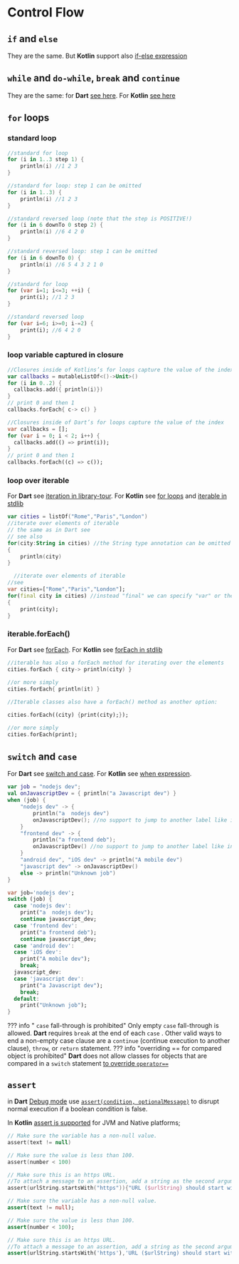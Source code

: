 # Control Flow

## ``if`` and ``else``
They are the same. But **Kotlin** support also [if-else expression](https://kotlinlang.org/docs/control-flow.html#if-expression)
## ``while`` and ``do-while``, ``break`` and ``continue``
They are the same: for **Dart** [see here](https://dart.dev/guides/language/language-tour#while-and-do-while). For **Kotlin** [see here](https://kotlinlang.org/docs/control-flow.html#while-loops)

## ``for`` loops
### standard loop

```kotlin title="Kotlin"
//standard for loop    
for (i in 1..3 step 1) {
    println(i) //1 2 3
}

//standard for loop: step 1 can be omitted
for (i in 1..3) {
    println(i) //1 2 3
}

//standard reversed loop (note that the step is POSITIVE!)
for (i in 6 downTo 0 step 2) {
    println(i) //6 4 2 0
}

//standard reversed loop: step 1 can be omitted
for (i in 6 downTo 0) {
    println(i) //6 5 4 3 2 1 0
}
```
```dart title="Dart"
//standard for loop    
for (var i=1; i<=3; ++i) {
    print(i); //1 2 3
}

//standard reversed loop
for (var i=6; i>=0; i-=2) {
    print(i); //6 4 2 0
}
```
### loop variable captured in closure
```kotlin title="Kotlin"
//Closures inside of Kotlins’s for loops capture the value of the index
var callbacks = mutableListOf<()->Unit>()
for (i in 0..2) {
  callbacks.add({ println(i)})
}
// print 0 and then 1
callbacks.forEach{ c-> c() }
```
```dart title="Dart"
//Closures inside of Dart’s for loops capture the value of the index
var callbacks = [];
for (var i = 0; i < 2; i++) {
  callbacks.add(() => print(i));
}
// print 0 and then 1
callbacks.forEach((c) => c()); 

```


### loop over iterable 
For **Dart** see [iteration in library-tour](https://dart.dev/guides/libraries/library-tour#iteration). For **Kotlin** see [for loops](https://kotlinlang.org/docs/control-flow.html#for-loops) and [iterable in stdlib](https://kotlinlang.org/api/latest/jvm/stdlib/kotlin.collections/-iterable/)

```kotlin title="Kotlin"
var cities = listOf("Rome","Paris","London")
//iterate over elements of iterable
// the same as in Dart see 
// see also 
for(city:String in cities) //the String type annotation can be omitted
{
    println(city)    
}
```
```dart title="Dart"
  //iterate over elements of iterable
//see 
var cities=["Rome","Paris","London"];
for(final city in cities) //instead "final" we can specify "var" or the explicit type (String)
{
    print(city);    
}

```

### iterable.forEach()
For **Dart** see [forEach](//https://api.dart.dev/stable/dart-core/Iterable/forEach.html). For **Kotlin** see [forEach in stdlib](https://kotlinlang.org/api/latest/jvm/stdlib/kotlin.collections/for-each.html)
```kotlin title="Kotlin"
//iterable has also a forEach method for iterating over the elements
cities.forEach { city-> println(city) }
  
//or more simply
cities.forEach{ println(it) }
```
```dart title="Dart"  
//Iterable classes also have a forEach() method as another option:

cities.forEach((city) {print(city);});

//or more simply
cities.forEach(print);
```  

## ``switch`` and ``case``
For **Dart** see [switch and case](https://dart.dev/guides/language/language-tour#switch-and-case). For **Kotlin** see [when expression](https://kotlinlang.org/docs/control-flow.html#when-expression).
```kotlin title="Kotlin"
var job = "nodejs dev";
val onJavascriptDev = { println("a Javascript dev") }
when (job) {
    "nodejs dev" -> {
        println("a  nodejs dev")
        onJavascriptDev(); //no support to jump to another label like in Dart
    }
    "frontend dev" -> {
        println("a frontend deb");
        onJavascriptDev() //no support to jump to another label like in Dart
    }
    "android dev", "iOS dev" -> println("A mobile dev")
    "javascript dev" -> onJavascriptDev()
    else -> println("Unknown job")
}

```
```dart title="Dart"
var job='nodejs dev';
switch (job) {
  case 'nodejs dev':
    print("a  nodejs dev");
    continue javascript_dev;
  case 'frontend dev':
    print("a frontend deb");
    continue javascript_dev;
  case 'android dev':
  case 'iOS dev':
    print("A mobile dev");
    break;
  javascript_dev:    
  case 'javascript dev':
    print("a Javascript dev");
    break;
  default:
    print("Unknown job");
}
```  
??? info " ``case`` fall-through is prohibited"
    Only empty  ``case`` fall-through is allowed.
     **Dart** requires ``break`` at the end of each ``case`` . Other valid ways to end a non-empty case clause are a ``continue`` (continue execution to another clause), ``throw``, or ``return`` statement.
??? info "overriding == for compared object is prohibited"
    **Dart** does not allow classes for objects that are compared in a ``switch`` statement [to override ``operator==``]()

## ``assert``
in **Dart** [Debug mode](https://docs.flutter.dev/testing/debugging#debug-mode-assertions) use [``assert(condition, optionalMessage)``](https://dart.dev/guides/language/language-tour#assert) to disrupt normal execution if a boolean condition is false.

In **Kotlin** [assert is supported](https://kotlinlang.org/api/latest/jvm/stdlib/kotlin/assert.html) for JVM and Native platforms;
```kotlin title="Kotlin"
// Make sure the variable has a non-null value.
assert(text != null)

// Make sure the value is less than 100.
assert(number < 100)

// Make sure this is an https URL.
//To attach a message to an assertion, add a string as the second argument to assert
assert(urlString.startsWith("https")){"URL ($urlString) should start with \"https\"."}
```
```dart title="Dart"
// Make sure the variable has a non-null value.
assert(text != null);

// Make sure the value is less than 100.
assert(number < 100);

// Make sure this is an https URL.
//To attach a message to an assertion, add a string as the second argument to assert
assert(urlString.startsWith('https'),'URL ($urlString) should start with "https".');

```  


